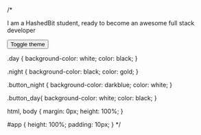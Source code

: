 <!-- Task Statement - 

Have you seen the different themes of the editors? There's a light theme, and there's a dark theme. We will be building today a toggle theme functionality where we will click a button to change the theme from dark to light.
The HTML and CSS are already provided to you.

The p element should have the text I am a HashedBit student, ready to become an awesome full stack developer

The main div should have id="app" and class="day"

The buttonshould have id="swap" and class="button_day"

Write the swapTheme function to change the class of the div to night and the class of the button to button_night. Calling the swapTheme function again should change the class of the div back to day and the class of the button back to button_day

Cliking the button should call the swapTheme function.



Note: Do not change the CSS code -->

/*
<div id="app" class="day">
    <p>I am a HashedBit student, ready to become an awesome full stack developer</p>
    <button onclick="swapTheme()" id="swap" class="button_day">Toggle theme</button>
</div>

.day {
    background-color: white;
    color: black;
}

.night {
    background-color: black;
    color: gold;
}

.button_night {
    background-color: darkblue;
    color: white;
}

.button_day{
    background-color: white;
    color: black;
}

html, body {
    margin: 0px;
    height: 100%;
}

#app {
    height: 100%;
    padding: 10px;
}
*/

